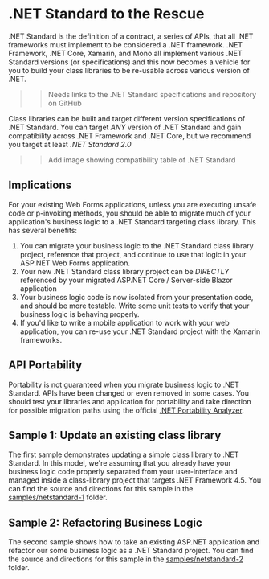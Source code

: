# .NET Standard to the Rescue

.NET Standard is the definition of a contract, a series of APIs, that all .NET frameworks must implement to be considered a .NET framework.  .NET Framework, .NET Core, Xamarin, and Mono all implement various .NET Standard versions (or specifications) and this now becomes a vehicle for you to build your class libraries to be re-usable across various version of .NET.

>> Needs links to the .NET Standard specifications and repository on GitHub

Class libraries can be built and target different version specifications of .NET Standard.  You can target _ANY_ version of .NET Standard and gain compatibility across .NET Framework and .NET Core, but we recommend you target at least _.NET Standard 2.0_

>> Add image showing compatibility table of .NET Standard

## Implications

For your existing Web Forms applications, unless you are executing unsafe code or p-invoking methods, you should be able to migrate much of your application's business logic to a .NET Standard targeting class library.  This has several benefits:

1. You can migrate your business logic to the .NET Standard class library project, reference that project, and continue to use that logic in your ASP<span></span>.NET Web Forms application.
1. Your new .NET Standard class library project can be _DIRECTLY_ referenced by your migrated ASP<span></span>.NET Core / Server-side Blazor application
1. Your business logic code is now isolated from your presentation code, and should be more testable.  Write some unit tests to verify that your business logic is behaving properly.
1. If you'd like to write a mobile application to work with your web application, you can re-use your .NET Standard project with the Xamarin frameworks.

## API Portability

Portability is not guaranteed when you migrate business logic to .NET Standard.  APIs have been changed or even removed in some cases.  You should test your libraries and application for portability and take direction for possible migration paths using the official [.NET Portability Analyzer](https://docs.microsoft.com/en-us/dotnet/standard/analyzers/portability-analyzer). 

## Sample 1: Update an existing class library

The first sample demonstrates updating a simple class library to .NET Standard.  In this model, we're assuming that you already have your business logic code properly separated from your user-interface and managed inside a class-library project that targets .NET Framework 4.5.  You can find the source and directions for this sample in the [samples/netstandard-1](samples/netstandard-1) folder.

## Sample 2: Refactoring Business Logic

The second sample shows how to take an existing ASP<span></span>.NET application and refactor our some business logic as a .NET Standard project.  You can find the source and directions for this sample in the [samples/netstandard-2](samples/netstandard-2) folder.